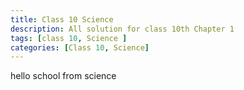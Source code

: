 ```yaml
---
title: Class 10 Science
description: All solution for class 10th Chapter 1
tags: [class 10, Science ]
categories: [Class 10, Science]
---
```


hello school from science
